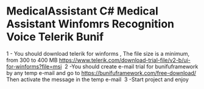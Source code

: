 # MedicalAssistant C# Medical Assistant Winfomrs Recognition Voice Telerik  Bunif&nbsp;&nbsp;&nbsp;&nbsp;&nbsp;&nbsp;&nbsp;&nbsp;




1 - You should download telerik for winforms , The file size is a minimum, from 300 to 400 MB https://www.telerik.com/download-trial-file/v2-b/ui-for-winforms?file=msi&nbsp;
2 -You should create e-mail trial for bunifuframework by any temp e-mail and go to https://bunifuframework.com/free-download/ Then activate the message in the temp e-mail&nbsp;
3 -Start project and enjoy
